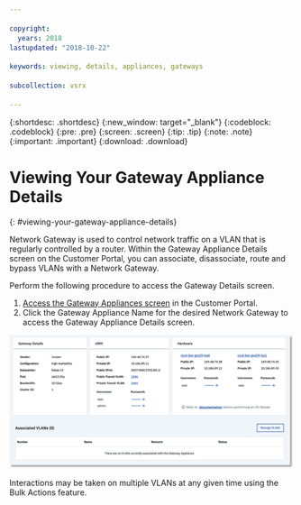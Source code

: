 ```yaml
---

copyright:
  years: 2018
lastupdated: "2018-10-22"

keywords: viewing, details, appliances, gateways

subcollection: vsrx

---
```


{:shortdesc: .shortdesc}
{:new_window: target="_blank"}
{:codeblock: .codeblock}
{:pre: .pre}
{:screen: .screen}
{:tip: .tip}
{:note: .note}
{:important: .important}
{:download: .download}

# Viewing Your Gateway Appliance Details
{: #viewing-your-gateway-appliance-details}

Network Gateway is used to control network traffic on a VLAN that is regularly controlled by a router. Within the Gateway Appliance Details screen on the Customer Portal, you can associate, disassociate, route and bypass VLANs with a Network Gateway.

Perform the following procedure to access the Gateway Details screen.

1. [Access the Gateway Appliances screen](/docs/infrastructure/vsrx?topic=vsrx-viewing-all-your-gateway-appliances) in the Customer Portal.
2. Click the Gateway Appliance Name for the desired Network Gateway to access the Gateway Appliance Details screen.

  <img src="images/gw-sa-details.png" alt="drawing" style="width: 700px;"/>

Interactions may be taken on multiple VLANs at any given time using the Bulk Actions feature.
